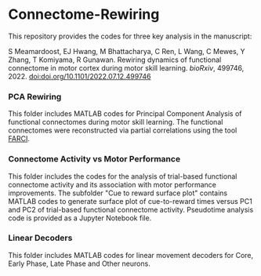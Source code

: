 # Connectome-Rewiring

This repository provides the codes for three key analysis in the manuscript:

S Meamardoost, EJ Hwang, M Bhattacharya, C Ren, L Wang, C Mewes, Y Zhang, T Komiyama, R Gunawan. Rewiring dynamics of functional connectome in motor cortex during motor skill learning. _bioRxiv_, 499746, 2022. [doi:doi.org/10.1101/2022.07.12.499746](https://doi.org/10.1101/2022.07.12.499746)

### PCA Rewiring

This folder includes MATLAB codes for Principal Component Analysis of functional connectomes during motor skill learning. The functional connectomes were reconstructed via partial correlations using the tool [FARCI](https://github.com/cabsel/FARCI).

### Connectome Activity vs Motor Performance

This folder includes the codes for the analysis of trial-based functional connectome activity and its association with motor performance improvements. The subfolder "Cue to reward surface plot" contains MATLAB codes to generate surface plot of cue-to-reward times versus PC1 and PC2 of trial-based functional connectome activity. Pseudotime analysis code is provided as a Jupyter Notebook file. 

### Linear Decoders

This folder includes MATLAB codes for linear movement decoders for Core, Early Phase, Late Phase and Other neurons. 
